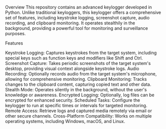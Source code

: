 Overview
This repository contains an advanced keylogger developed in Python. Unlike traditional keyloggers, this keylogger offers a comprehensive set of features, including keystroke logging, screenshot capture, audio recording, and clipboard monitoring. It operates stealthily in the background, providing a powerful tool for monitoring and surveillance purposes.

Features

Keystroke Logging: Captures keystrokes from the target system, including special keys such as function keys and modifiers like Shift and Ctrl.
Screenshot Capture: Takes periodic screenshots of the target system's desktop, providing visual context alongside keystroke logs.
Audio Recording: Optionally records audio from the target system's microphone, allowing for comprehensive monitoring.
Clipboard Monitoring: Tracks changes to the clipboard content, capturing copied text and other data.
Stealth Mode: Operates silently in the background, without the user's knowledge or awareness.
Encrypted Logging: Optionally, log files can be encrypted for enhanced security.
Scheduled Tasks: Configure the keylogger to run at specific times or intervals for targeted monitoring.
Remote Access: Retrieve logs and captured media remotely via email or other secure channels.
Cross-Platform Compatibility: Works on multiple operating systems, including Windows, macOS, and Linux.
